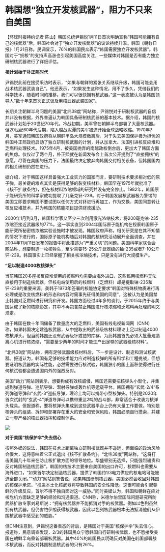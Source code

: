 # 韩国想“独立开发核武器”，阻力不只来自美国

【环球时报特约记者
陈山】韩国总统尹锡悦1月11日首次明确宣称“韩国可能拥有自己的核武器”后，韩国社会对于“独立开发核武器”的议论持续升温。韩国《朝鲜日报》1月31日称，民调显示，76%的韩国民众表示“韩国需要独立开发核武器”。韩国对于“拥核”的支持声高涨也引起美国高度关注，一些媒体对韩国是否有能力独立研制核武器进行了详细评估。

**核计划始于朴正熙时代**

尹锡悦此前在接受采访时表示，“如果与朝鲜的紧张关系继续升级，韩国可能会用战术核武器武装自己”。他还表示，“如果发生这种情况，用不了多久，凭借我们的科学技术，随着时间的推移，我们可以很快拥有核武器。”这一表态被认为是韩国领导人“数十年来首次正式谈及用核武器武装国家”。

长期关注朝鲜半岛问题的美国“北纬38度”网站称，尹锡悦对于研制核武器的自信并非没有根据，外界普遍认为韩国具备研制核武器的基本技术。据介绍，韩国的核武器计划始于20世纪70年代。冷战初期，美军曾在朝鲜半岛部署了大量核武器。但20世纪60年代后期，陷入越战泥潭的美军被迫开始全球战略收缩。1970年7月，美军通知韩国政府将从朝鲜半岛大规模撤离后，对于失去美国保护极为担忧的韩国朴正熙政府启动了独立研制核武器的计划，并从加拿大、法国引进核反应堆和乏燃料处理技术。1975年4月，被美国抛弃的南越政权倒台后，更加大了韩国方面的焦虑。仅仅过了两个月，朴正熙就在新闻发布会上首次公开提到了“直接拥核”的意愿。尽管在美国的压力下，法国最终决定放弃向韩国交付相关设备，但韩国国内的相关研制仍然在进行。

据介绍，对于韩国这样具备强大工业实力的国家而言，要研制技术要求相对低的原子弹，最关键的难点其实是获得足够的裂变核材料。韩国早在1975年就批准了《核不扩散条约》，但在核材料浓缩领域的研究并没有完全停止。1982年，韩国原子能研究所的科学家成功提取了几毫克钚-239。对于韩国发展核武器极为警惕的美国立即要求韩国不要试图以任何方式对钚进行再加工，作为交换，美国同意转让核反应堆技术，并为韩国的核能项目提供财政援助。

2000年1月到3月，韩国科学家又至少三次利用激光浓缩技术，将200毫克铀-235浓缩至接近武器级的77%。这一事实直到2004年国际原子能机构在视察韩国原子能研究所秘密核浓缩实验设施时才被发现。韩国政府声称，相关研究是在其不知情的情况下进行的，国际原子能机构随后对韩国的核研究活动展开全面调查，并在2004年11月11日发布的报告中将此描述为“严重关切”的问题。美国科学家联合会网站称，想要制造一枚核弹头，至少需要15-25公斤武器级的铀-235或者7-10公斤钚-239。韩国事实上已经掌握了相关核浓缩技术，只是没有进行大规模生产。

**“足以制造4000枚核弹头”**

当前韩国20多座核反应堆使用的核燃料均需要由海外进口，这些民用核燃料无法直接用于制造核武器，但核电站使用后的核燃料（乏燃料）却是提取铀-235和钚-239的重要来源。美韩于1973年签署的核能协定要求“韩国对特殊核物质进行再处理或是改变核燃料的形态和内容时需事先征得美国的同意”，这被认为是美国禁止韩国对乏燃料进行研究和开发。韩国方面经过4年多的谈判，于2015年终于与美国达成了新的核能协定，其中不再包含禁止韩国进行核浓缩和乏燃料再处理的明文规定。

由于韩国在数十年间储备了数量庞大的乏燃料，美国有线电视新闻网（CNN）称，如果韩国决定建造核武器，从中提取出的武器级核材料理论上足以制造4000枚核弹头。但当前韩国还没有武器级钚或铀的库存，为此韩国首先必须大批量建造离心机进行核浓缩，“需要至少两年的时间才能生产出足够的武器级核材料”。

“北纬38度”网站称，拥有足够武器级核材料后，下一步是设计、制造和测试核武器。报道认为，韩国有足够的技术能力应对制造核弹的所有科学和工程挑战，但想要证明核武器的实际性能，必然需要进行核试验，韩国狭小的国土面积使得进行任何核试验都会遭遇国内外的强烈反对。

美国“动力”网站则表示，想要构成有效核威慑，韩国还需要把核弹头小型化，并集成到弹道导弹、巡航导弹、潜射导弹或轰炸机等运载平台。韩国拥有“玄武-2/4”系列弹道导弹和“玄武-3”巡航导弹，理论上均可以携带小型核弹头。特别是2020年首次试射的“玄武-4”弹道导弹可以携带重达2吨的战斗部，非常适合于改装为核弹头载具。但报道称，要将核弹头集成到这些武器平台上仍有大量工作要做。特别是核弹头的组装、拆卸和部署存在重大的安全和安保风险，韩国必须自行摸索，并建立一套严格的核武器指挥和控制体系。

![](https://inews.gtimg.com/newsapp_bt/0/15637173149/1000)

**对于美国“核保护伞”失去信心**

按照外媒的说法，韩国在技术上距离独立研制核武器并不遥远，但面临的政治风险会很大，这将意味着它正式退出《核不扩散条约》。“北纬38度”网站称，“这将打击美国几十年来在防止核扩散方面的领导地位。华盛顿别无选择，只能强烈谴责和反对韩国制造核武器”。韩国的核技术主要来自美国的出口许可，核燃料也需要从海外进口，“如果首尔决定制造核武器，提供了韩国约1/3电力供应的核电站可能被迫全部关闭。”“动力”网站则警告说，如果韩国研制核武器，美国必然会收回对韩国的核保护承诺。“推进本土化核武器将导致韩国的安全性降低。这很可能会引起朝鲜的升级反应，首尔不得不独自面对这一威胁。”同时美媒认为，韩国和朝鲜在应对核危机方面缺乏足够的经验和沟通渠道。CNN称，米德尔伯里国际问题研究所防武器扩散专家刘易斯说：“拥有核武器并不能抵消对手的核武器。例如以色列虽然拥有核武器，但仍害怕伊朗获得核武器，因此以色列核武器根本无法抵消他们从伊朗核武器中感受到的威胁。”

但CNN注意到，尹锡悦这番表态的背后，是韩国对于美国“核保护伞”失去信心。报道称，民意调查发现，2/3的韩国民众宁愿韩国自行研制核武器，也不愿接受美国在朝鲜半岛重新部署核武器。其中40%的韩国民众明确反对美国在韩国部署战术核武器，而反对韩国制造核武器的只有26%。

